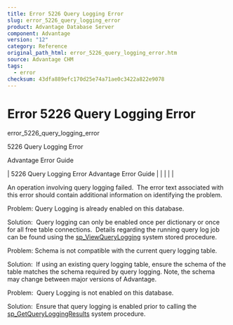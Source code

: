 ```yaml
---
title: Error 5226 Query Logging Error
slug: error_5226_query_logging_error
product: Advantage Database Server
component: Advantage
version: "12"
category: Reference
original_path_html: error_5226_query_logging_error.htm
source: Advantage CHM
tags:
  - error
checksum: 43dfa889efc170d25e74a71ae0c3422a822e9078
---
```


# Error 5226 Query Logging Error

error\_5226\_query\_logging\_error

5226 Query Logging Error

Advantage Error Guide

| 5226 Query Logging Error  Advantage Error Guide |  |  |  |  |

An operation involving query logging failed.  The error text associated with this error should contain additional information on identifying the problem.

Problem:  Query Logging is already enabled on this database.

Solution:  Query logging can only be enabled once per dictionary or once for all free table connections.  Details regarding the running query log job can be found using the [sp\_ViewQueryLogging](master_sp_viewquerylogging.md) system stored procedure.

Problem:  Schema is not compatible with the current query logging table.

Solution:  If using an existing query logging table, ensure the schema of the table matches the schema required by query logging. Note, the schema may change between major versions of Advantage.

Problem:  Query Logging is not enabled on this database.

Solution:  Ensure that query logging is enabled prior to calling the [sp\_GetQueryLoggingResults](master_sp_getqueryloggingresults.md) system procedure.
